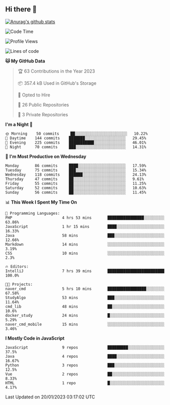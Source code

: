 ## Hi there 👋

[![Anurag's github stats](https://github-readme-stats.vercel.app/api?username=Songwonseok)](https://github.com/anuraghazra/github-readme-stats)



<!--START_SECTION:waka-->
![Code Time](http://img.shields.io/badge/Code%20Time-2%2C033%20hrs%2053%20mins-blue)

![Profile Views](http://img.shields.io/badge/Profile%20Views-37-blue)

![Lines of code](https://img.shields.io/badge/From%20Hello%20World%20I%27ve%20Written-3%20Million%20lines%20of%20code-blue)

**🐱 My GitHub Data** 

> 🏆 63 Contributions in the Year 2023
 > 
> 📦 357.4 kB Used in GitHub's Storage 
 > 
> 💼 Opted to Hire
 > 
> 📜 26 Public Repositories 
 > 
> 🔑 3 Private Repositories  
 > 
**I'm a Night 🦉** 

```text
🌞 Morning    50 commits     ██░░░░░░░░░░░░░░░░░░░░░░░   10.22% 
🌆 Daytime    144 commits    ███████░░░░░░░░░░░░░░░░░░   29.45% 
🌃 Evening    225 commits    ███████████░░░░░░░░░░░░░░   46.01% 
🌙 Night      70 commits     ███░░░░░░░░░░░░░░░░░░░░░░   14.31%

```
📅 **I'm Most Productive on Wednesday** 

```text
Monday       86 commits     ████░░░░░░░░░░░░░░░░░░░░░   17.59% 
Tuesday      75 commits     ███░░░░░░░░░░░░░░░░░░░░░░   15.34% 
Wednesday    118 commits    ██████░░░░░░░░░░░░░░░░░░░   24.13% 
Thursday     47 commits     ██░░░░░░░░░░░░░░░░░░░░░░░   9.61% 
Friday       55 commits     ██░░░░░░░░░░░░░░░░░░░░░░░   11.25% 
Saturday     52 commits     ██░░░░░░░░░░░░░░░░░░░░░░░   10.63% 
Sunday       56 commits     ██░░░░░░░░░░░░░░░░░░░░░░░   11.45%

```


📊 **This Week I Spent My Time On** 

```text
💬 Programming Languages: 
PHP                      4 hrs 53 mins       ████████████████░░░░░░░░░   63.86% 
JavaScript               1 hr 15 mins        ████░░░░░░░░░░░░░░░░░░░░░   16.33% 
Java                     58 mins             ███░░░░░░░░░░░░░░░░░░░░░░   12.66% 
Markdown                 14 mins             ░░░░░░░░░░░░░░░░░░░░░░░░░   3.19% 
CSS                      10 mins             ░░░░░░░░░░░░░░░░░░░░░░░░░   2.3%

🔥 Editors: 
IntelliJ                 7 hrs 39 mins       █████████████████████████   100.0%

🐱‍💻 Projects: 
naver_cmd                5 hrs 10 mins       █████████████████░░░░░░░░   67.58% 
StudyAlgo                53 mins             ███░░░░░░░░░░░░░░░░░░░░░░   11.64% 
cmd_lib                  48 mins             ██░░░░░░░░░░░░░░░░░░░░░░░   10.6% 
docker_study             24 mins             █░░░░░░░░░░░░░░░░░░░░░░░░   5.29% 
naver_cmd_mobile         15 mins             ░░░░░░░░░░░░░░░░░░░░░░░░░   3.46%

```

**I Mostly Code in JavaScript** 

```text
JavaScript               9 repos             █████████░░░░░░░░░░░░░░░░   37.5% 
Java                     4 repos             ████░░░░░░░░░░░░░░░░░░░░░   16.67% 
Python                   3 repos             ███░░░░░░░░░░░░░░░░░░░░░░   12.5% 
Vue                      2 repos             ██░░░░░░░░░░░░░░░░░░░░░░░   8.33% 
HTML                     1 repo              █░░░░░░░░░░░░░░░░░░░░░░░░   4.17%

```



 Last Updated on 20/01/2023 03:17:02 UTC
<!--END_SECTION:waka-->
